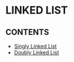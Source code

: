 # LINKED LIST

## CONTENTS

 - [Singly Linked List](./Singly%20Linked%20List/README.md)
 - [Doubly Linked List](./Doubly%20Linked%20List/README.md)